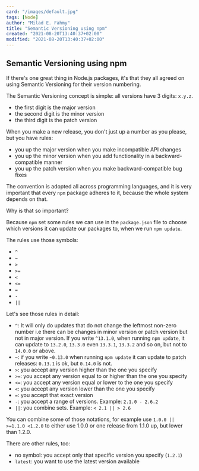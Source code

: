 ```yaml
---
card: "/images/default.jpg"
tags: [Node]
author: "Milad E. Fahmy"
title: "Semantic Versioning using npm"
created: "2021-08-20T13:40:37+02:00"
modified: "2021-08-20T13:40:37+02:00"
---
```

<div id="___gatsby"><div style="outline:none" tabindex="-1" id="gatsby-focus-wrapper"><div class="layout-container"><main class="grid-container"><article class="article-reader"><h1 class="article-reader__headline">Semantic Versioning using npm</h1><div><p>If there's one great thing in Node.js packages, it's that they all agreed on using Semantic Versioning for their version numbering.</p><p>The Semantic Versioning concept is simple: all versions have 3 digits: <code class="language-text">x.y.z</code>.</p><ul><li>the first digit is the major version</li><li>the second digit is the minor version</li><li>the third digit is the patch version</li></ul><p>When you make a new release, you don't just up a number as you please, but you have rules:</p><ul><li>you up the major version when you make incompatible API changes</li><li>you up the minor version when you add functionality in a backward-compatible manner</li><li>you up the patch version when you make backward-compatible bug fixes</li></ul><p>The convention is adopted all across programming languages, and it is very important that every <code class="language-text">npm</code> package adheres to it, because the whole system depends on that.</p><p>Why is that so important?</p><p>Because <code class="language-text">npm</code> set some rules we can use in the <code class="language-text">package.json</code> file to choose which versions it can update our packages to, when we run <code class="language-text">npm update</code>.</p><p>The rules use those symbols:</p><ul><li><code class="language-text">^</code></li><li><code class="language-text">~</code></li><li><code class="language-text">&gt;</code></li><li><code class="language-text">&gt;=</code></li><li><code class="language-text">&lt;</code></li><li><code class="language-text">&lt;=</code></li><li><code class="language-text">=</code></li><li><code class="language-text">-</code></li><li><code class="language-text">||</code></li></ul><p>Let's see those rules in detail:</p><ul><li><code class="language-text">^</code>:  It will only do updates that do not change the leftmost non-zero number i.e there can be changes in minor version or patch version but not in major version. If you write <code class="language-text">^13.1.0</code>, when running <code class="language-text">npm update</code>, it can update to <code class="language-text">13.2.0</code>, <code class="language-text">13.3.0</code> even <code class="language-text">13.3.1</code>, <code class="language-text">13.3.2</code> and so on, but not to <code class="language-text">14.0.0</code> or above.</li><li><code class="language-text">~</code>: if you write <code class="language-text">~0.13.0</code> when running <code class="language-text">npm update</code> it can update to patch releases: <code class="language-text">0.13.1</code> is ok, but <code class="language-text">0.14.0</code> is not.</li><li><code class="language-text">&gt;</code>: you accept any version higher than the one you specify</li><li><code class="language-text">&gt;=</code>: you accept any version equal to or higher than the one you specify</li><li><code class="language-text">&lt;=</code>: you accept any version equal or lower to the one you specify</li><li><code class="language-text">&lt;</code>: you accept any version lower than the one you specify</li><li><code class="language-text">=</code>: you accept that exact version</li><li><code class="language-text">-</code>: you accept a range of versions. Example: <code class="language-text">2.1.0 - 2.6.2</code></li><li><code class="language-text">||</code>: you combine sets. Example: <code class="language-text">&lt; 2.1 || &gt; 2.6</code></li></ul><p>You can combine some of those notations, for example use <code class="language-text">1.0.0 || &gt;=1.1.0 &lt;1.2.0</code> to either use 1.0.0 or one release from 1.1.0 up, but lower than 1.2.0.</p><p>There are other rules, too:</p><ul><li>no symbol: you accept only that specific version you specify (<code class="language-text">1.2.1</code>)</li><li><code class="language-text">latest</code>: you want to use the latest version available</li></ul></div></article></main></div></div><div id="gatsby-announcer" style="position:absolute;top:0;width:1px;height:1px;padding:0;overflow:hidden;clip:rect(0, 0, 0, 0);white-space:nowrap;border:0" aria-live="assertive" aria-atomic="true"></div></div>
